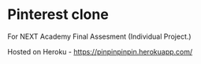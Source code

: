 # Pinterest clone

For NEXT Academy Final Assesment (Individual Project.)

Hosted on Heroku - https://pinpinpinpin.herokuapp.com/
